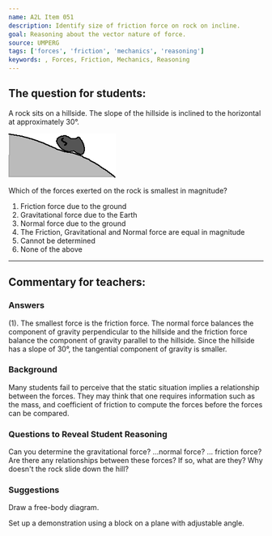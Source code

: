 ```yaml
---
name: A2L Item 051
description: Identify size of friction force on rock on incline.
goal: Reasoning about the vector nature of force.
source: UMPERG
tags: ['forces', 'friction', 'mechanics', 'reasoning']
keywords: , Forces, Friction, Mechanics, Reasoning
---
```


## The question for students:

A rock sits on a hillside.  The slope of the hillside is inclined to the
horizontal at approximately 30&deg;.

![Item051_fig1.gif](../images/Item051_fig1.gif)

Which of the forces exerted on the rock is smallest in magnitude?

1. Friction force due to the ground
2. Gravitational force due to the Earth
3. Normal force due to the ground
4. The Friction, Gravitational and Normal force are equal in magnitude
5. Cannot be determined
6. None of the above

<hr/>

## Commentary for teachers:

### Answers

(1).  The smallest force is the friction force. The normal force
balances the component of gravity perpendicular to the hillside and the
friction force balance the component of gravity parallel to the
hillside.  Since the hillside has a slope of 30&deg;, the tangential
component of gravity is smaller.

### Background

Many students fail to perceive that the static situation implies a
relationship between the forces.  They may think that one requires
information such as the mass, and coefficient of friction to compute the
forces before the forces can be compared.

### Questions to Reveal Student Reasoning

Can you determine the gravitational force? ...normal force?  ...
friction force?   Are there any relationships between these forces?  If
so, what are they?  Why doesn't the rock slide down the hill?

### Suggestions

Draw a free-body diagram.

Set up a demonstration using a block on a plane with adjustable angle.
